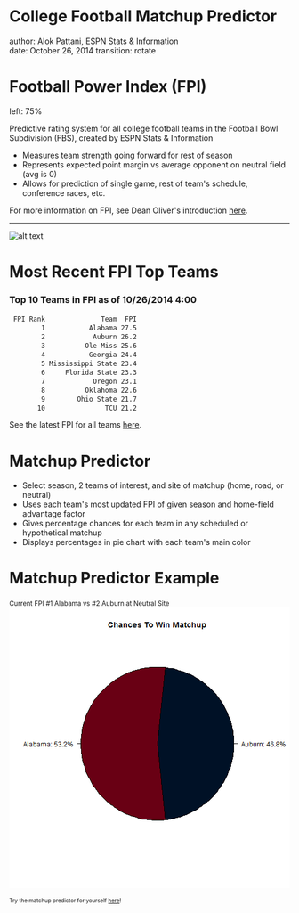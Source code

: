 College Football Matchup Predictor
========================================================
author: Alok Pattani, ESPN Stats & Information  
date: October 26, 2014
transition: rotate

Football Power Index (FPI)
========================================================
left: 75%

Predictive rating system for all college football teams in the Football Bowl Subdivision (FBS), created by ESPN Stats & Information

- Measures team strength going forward for rest of season
- Represents expected point margin vs average opponent on neutral field (avg is 0)
- Allows for prediction of single game, rest of team's schedule, conference races, etc.

For more information on FPI, see Dean Oliver's introduction [here](http://espn.go.com/blog/ncfnation/post/_/id/97373/fpi-to-look-ahead-it-looks-back).

***
![alt text](https://pbs.twimg.com/profile_images/489762140568293376/6OVMqsBJ_400x400.jpeg)  

Most Recent FPI Top Teams
========================================================



### Top 10 Teams in FPI as of 10/26/2014 4:00

```
 FPI Rank              Team  FPI
        1           Alabama 27.5
        2            Auburn 26.2
        3          Ole Miss 25.6
        4           Georgia 24.4
        5 Mississippi State 23.4
        6     Florida State 23.3
        7            Oregon 23.1
        8          Oklahoma 22.6
        9        Ohio State 21.7
       10               TCU 21.2
```

See the latest FPI for all teams [here](http://espn.com/fpi).

Matchup Predictor
========================================================
- Select season, 2 teams of interest, and site of matchup (home, road, or neutral)
- Uses each team's most updated FPI of given season and home-field advantage factor
- Gives percentage chances for each team in any scheduled or hypothetical matchup
- Displays percentages in pie chart with each team's main color

Matchup Predictor Example
========================================================

<small>Current FPI #1 Alabama vs #2 Auburn at Neutral Site<small>
![plot of chunk unnamed-chunk-4](Presentation-figure/unnamed-chunk-4-1.png) 

Try the matchup predictor for yourself [here](https://adp2223.shinyapps.io/FPIMatchupPredictor/)!
